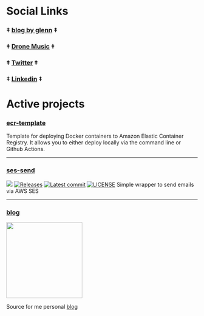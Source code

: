 # Social Links

### ‡ [blog by glenn](https://dronemusic.co/blog) ‡
### ‡ [Drone Music](https://www.dronemusic.co) ‡
### ‡ [Twitter](https://twitter.com/replicant0wnz) ‡
### ‡ [Linkedin](https://www.linkedin.com/in/replicant) ‡


# Active projects

### [ecr-template](../../../ecr-template)

Template for deploying Docker containers to Amazon Elastic Container Registry. It allows you to either deploy locally via the command line or Github Actions.

---

### [ses-send](../../../ses-send)
![](https://github.com/replicant0wnz/ses-send/actions/workflows/release.yml/badge.svg)
[![Releases](https://img.shields.io/github/v/release/replicant0wnz/ses-send)](https://github.com/replicant0wnz/ses-send/releases)
[![Latest commit](https://img.shields.io/github/last-commit/replicant0wnz/ses-send)](https://github.com/replicant0wnz/ses-send/commits/main)
[![LICENSE](https://img.shields.io/github/license/replicant0wnz/ses-send)](https://github.com/replicant0wnz/ses-send/blob/main/LICENSE)
Simple wrapper to send emails via AWS SES


---

### [blog](../../../blog)
<img src="https://repository-images.githubusercontent.com/500441736/cd499424-32be-46e7-8c90-837de8f6b5e4" width="200">

Source for me personal [blog](https://dronemusic.co/blog)
